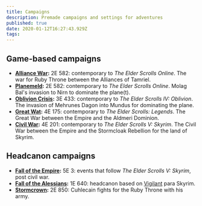 ```yaml
---
title: Campaigns
description: Premade campaigns and settings for adventures
published: true
date: 2020-01-12T16:27:43.929Z
tags: 
---
```


## Game-based campaigns
* **[Alliance War](/campanhas/guerra_aliancas):** 2E 582: contemporary to *The Elder Scrolls Online*. The war for Ruby Throne between the Alliances of Tamriel.
* **[Planemeld](/campanhas/fusao_planar):** 2E 582: contemporary to *The Elder Scrolls Online*. Molag Bal's invasion to Nirn to dominate the plane(t). 
* **[Oblivion Crisis](/campanhas/invasao_oblivion):** 3E 433: contemporary to *The Elder Scrolls IV: Oblivion*. The invasion of Mehrunes Dagon into Mundus for dominating the plane.
* **[Great Wat](/campanhas/grande_guerra):** 4E 175: contemporary to *The Elder Scrolls: Legends*. The Great War between the Empire and the Aldmeri Dominion.
* **[Civil War](/campanhas/guerra_civil):** 4E 201: contemporary to *The Elder Scrolls V: Skyrim*. The Civil War between the Empire and the Stormcloak Rebellion for the land of Skyrim.

## Headcanon campaigns
* **[Fall of the Empire](/campanhas/queda_imperio):** 5E 3: events that follow *The Elder Scrolls V: Skyrim*, post civil war.
* **[Fall of the Alessians](/campanhas/queda_alessiana):** 1E 640: headcanon based on [Vigilant](https://www.nexusmods.com/skyrim/mods/67103) para Skyrim. 
* **[Stormcrown](/campanhas/coroa-tormenta):** 2E 850: Cuhlecain fights for the Ruby Throne with his army.